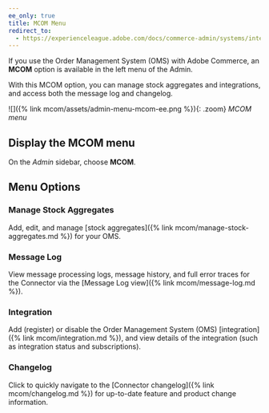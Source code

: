 ```yaml
---
ee_only: true
title: MCOM Menu
redirect_to:
  - https://experienceleague.adobe.com/docs/commerce-admin/systems/integrations/mcom.html#mcom-menu
---
```


If you use the Order Management System (OMS) with Adobe Commerce, an **MCOM** option is available in the left menu of the Admin.

With this MCOM option, you can manage stock aggregates and integrations, and access both the message log and changelog.

![]({% link mcom/assets/admin-menu-mcom-ee.png %}){: .zoom}
_MCOM menu_

## Display the MCOM menu

On the _Admin_ sidebar, choose **MCOM**.

## Menu Options

### Manage Stock Aggregates

Add, edit, and manage [stock aggregates]({% link mcom/manage-stock-aggregates.md %}) for your OMS.

### Message Log

View message processing logs, message history, and full error traces for the Connector via the [Message Log view]({% link mcom/message-log.md %}).

### Integration

Add (register) or disable the Order Management System (OMS) [integration]({% link mcom/integration.md %}), and view details of the integration (such as integration status and subscriptions).

### Changelog

Click to quickly navigate to the [Connector changelog]({% link mcom/changelog.md %}) for up-to-date feature and product change information.
